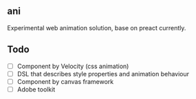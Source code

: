 ## ani

Experimental web animation solution, base on preact currently.

## Todo

- [ ] Component by Velocity (css animation)
- [ ] DSL that describes style properties and animation behaviour
- [ ] Component by canvas framework
- [ ] Adobe toolkit
